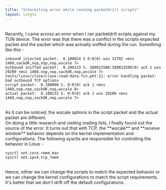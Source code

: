 ```yaml
---
title: "Interesting error while running packetdrill scripts"
layout: single
---
```

<br>
Recently, I came across an error when I ran packetdrill scripts against my TUN device. The error was that there was a conflict in the scripts expected packet and the packet which was actually sniffed during the run. Something like this -
<br>

```
inbound injected packet:  0.100024 S 0:0(0) win 32792 <mss 1460,sackOK,nop,nop,nop,wscale 7>
outbound sniffed packet:  0.100133 S. 389822580:389822580(0) ack 1 win 29200 <mss 1460,nop,nop,sackOK,nop,wscale 7>
tests/linux/close/close-read-data-fin.pkt:11: error handling packet: bad outbound TCP options
script packet:  0.100000 S. 0:0(0) ack 1 <mss 1460,nop,nop,sackOK,nop,wscale 6>
actual packet:  0.100133 S. 0:0(0) ack 1 win 29200 <mss 1460,nop,nop,sackOK,nop,wscale 7>
```
<br>
As it can be noticed, the wscale options in the script packet and the actual packet are different.<br>
On doing a little research and visiting mailing lists, I finally found out the source of the error. It turns out that with TCP, the **wscale** and **receive window** behavior depends on the kernel implementation and configurations. The following sysctls are responsible for controlling the behavior in Linux - <br>

```
sysctl net.core.rmem_max
sysctl net.ipv4.tcp_rmem
```
<br>
Hence, either we can change the scripts to match the expected behavior or we can change the kernel configurations to match the script requirements.<br>
It's better that we don't drift off the default configurations.
